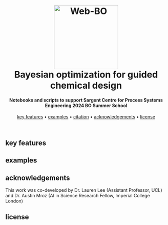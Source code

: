 
<h1 align="center">
    <br>
    <img src="./imgs/logo.png" alt="Web-BO" width="200">
    <br>
    Bayesian optimization for guided chemical design
    <br>
</h1>

<h4 align="center">Notebooks and scripts to support Sargent Centre for Process Systems Engineering 2024 BO Summer School</h4>

<p align="center">
    <a href="#key-features">key features</a> •
    <a href="#examples">examples</a> •
    <a href="citation">citation</a> •
    <a href="#acknowledgements">acknowledgements</a> •
    <a href="#license">license</a>
</p>

<br>

## key features

## examples


## acknowledgements
This work was co-developed by Dr. Lauren Lee (Assistant Professor, UCL) and Dr. Austin Mroz (AI in Science Research Fellow, Imperial College London)

## license
